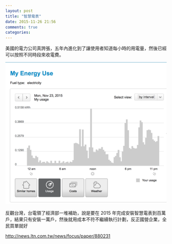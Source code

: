 ```yaml
---
layout: post
title: "智慧電表"
date: 2015-11-26 21:56
comments: true
categories: 
---
```


美國的電力公司真誇張，五年內進化到了讓使用者知道每小時的用電量，然後已經可以按照不同時段來收電費。

![pg&e](/images/pge.png)

反觀台灣，台電領了經濟部一堆補助，說是要在 2015 年完成安裝智慧電表到百萬戶，結果只有安裝一萬戶，然後就用成本不符不繼續執行計劃，反正國營企業，全民買單就好

http://news.ltn.com.tw/news/focus/paper/880231

